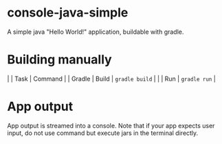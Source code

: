 # console-java-simple

A simple java "Hello World!" application, buildable with gradle.


# Building manually

|        | Task  | Command                    |
| Gradle | Build | `gradle build`             |
|        | Run   | `gradle run`               |


# App output

App output is streamed into a console. Note that if your app expects user input, do not use command but execute jars in the terminal directly.
